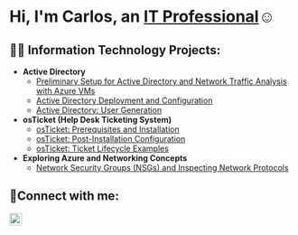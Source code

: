 <h1>Hi, I'm Carlos, an <a href="https://www.linkedin.com/in/carlos-sanchez-784049325/">IT Professional</a>☺</h1>

<h2>👨‍💻 Information Technology Projects:</h2>


- <b>Active Directory</b>
  - [Preliminary Setup for Active Directory and Network Traffic Analysis with Azure VMs](https://github.com/CdSecure//configure-ad)
  - [Active Directory Deployment and Configuration](https://github.com/CdSecure/Deploying-Active-Directory/tree/main)
  - [Active Directory: User Generation](https://github.com/CdSecure/Creating-users-with-powershell)
- <b>osTicket (Help Desk Ticketing System)</b>
  - [osTicket: Prerequisites and Installation](https://github.com/CdSecure/osticket-prereqs)
  - [osTicket: Post-Installation Configuration](https://github.com/CdSecure//post-install-config)
  - [osTicket: Ticket Lifecycle Examples](https://github.com/CdSecure//ticket-lifecycle)
- <b>Exploring Azure and Networking Concepts</b>
  - [Network Security Groups (NSGs) and Inspecting Network Protocols](https://github.com/CdSecure//azure-network-protocols)
  

<h2>🤳Connect with me:</h2>

[<img align="left" alt="Josh | LinkedIn" width="22px" src="https://cdn.jsdelivr.net/npm/simple-icons@v3/icons/linkedin.svg" />][linkedin]

[linkedin]: https://www.linkedin.com/in/carlos-sanchez-784049325/
